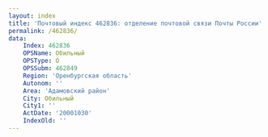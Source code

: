 ```yaml
---
layout: index
title: 'Почтовый индекс 462836: отделение почтовой связи Почты России'
permalink: /462836/
data:
    Index: 462836
    OPSName: Обильный
    OPSType: О
    OPSSubm: 462849
    Region: 'Оренбургская область'
    Autonom: ''
    Area: 'Адамовский район'
    City: Обильный
    City1: ''
    ActDate: '20001030'
    IndexOld: ''
---
```

